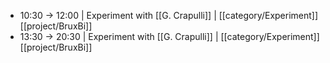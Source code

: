 - 10:30 -> 12:00 | Experiment with [[G. Crapulli]] | [[category/Experiment]] [[project/BruxBi]]
- 13:30 -> 20:30 | Experiment with [[G. Crapulli]] | [[category/Experiment]] [[project/BruxBi]]